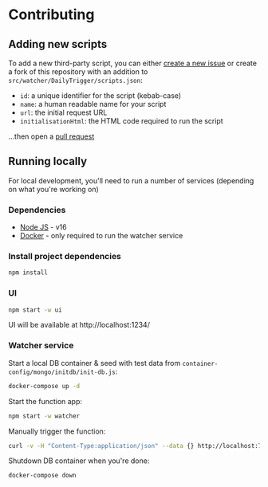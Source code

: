 # Contributing

## Adding new scripts

To add a new third-party script, you can either [create a new issue](https://github.com/Third-Party-Script-Watch/thirdpartyscriptwatch.com/issues/new) or create a fork of this repository with an addition to `src/watcher/DailyTrigger/scripts.json`:

* `id`: a unique identifier for the script (kebab-case)
* `name`: a human readable name for your script
* `url`: the initial request URL
* `initialisationHtml`: the HTML code required to run the script

...then open a [pull request](https://github.com/Third-Party-Script-Watch/thirdpartyscriptwatch.com/pulls)

## Running locally

For local development, you'll need to run a number of services (depending on what you're working on)

### Dependencies

* [Node JS](https://nodejs.org/) - v16
* [Docker](https://www.docker.com/products/docker-desktop/) - only required to run the watcher service

### Install project dependencies

```sh
npm install
```

### UI

```sh
npm start -w ui
```

UI will be available at http://localhost:1234/

### Watcher service

Start a local DB container & seed with test data from `container-config/mongo/initdb/init-db.js`:

```sh
docker-compose up -d
```

Start the function app:

```sh
npm start -w watcher
```

Manually trigger the function:

```sh
curl -v -H "Content-Type:application/json" --data {} http://localhost:7071/admin/functions/DailyTrigger
```

Shutdown DB container when you're done:

```sh
docker-compose down
```
